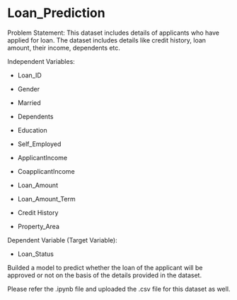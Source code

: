 # Loan_Prediction

Problem Statement:
This dataset includes details of applicants who have applied for loan. The dataset includes details like credit history, loan amount, their income, dependents etc. 

Independent Variables:

- Loan_ID

- Gender

- Married

- Dependents

- Education

- Self_Employed

- ApplicantIncome

- CoapplicantIncome

- Loan_Amount

- Loan_Amount_Term

- Credit History

- Property_Area

Dependent Variable (Target Variable):

- Loan_Status


Builded a model to predict whether the loan of the applicant will be approved or not on the basis of the details provided in the dataset.


Please refer the .ipynb file and uploaded the .csv file for this dataset as well.
